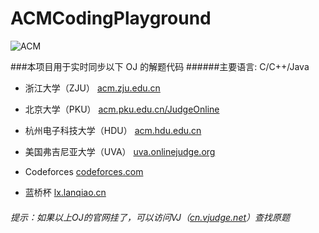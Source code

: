 ACMCodingPlayground
====
![ACM](http://acm.fzu.edu.cn/ouracm/upload/53c18599b3c86.png)


###本项目用于实时同步以下 OJ 的解题代码
######主要语言: C/C++/Java

* 浙江大学（ZJU）
<a href="http://acm.zju.edu.cn/" target="_blank">acm.zju.edu.cn</a>

* 北京大学（PKU）
<a href="http://acm.pku.edu.cn/JudgeOnline/" target="_blank">acm.pku.edu.cn/JudgeOnline</a>

* 杭州电子科技大学（HDU）
<a href="http://acm.hdu.edu.cn/" target="_blank">acm.hdu.edu.cn</a>

* 美国弗吉尼亚大学（UVA）
<a href="http://uva.onlinejudge.org/" target="_blank">uva.onlinejudge.org</a>

* Codeforces
<a href="http://codeforces.com/" target="_blank">codeforces.com</a>

* 蓝桥杯
<a href="http://lx.lanqiao.cn/" target="_blank">lx.lanqiao.cn</a>

###### 提示：如果以上OJ的官网挂了，可以访问VJ（<a href="https://cn.vjudge.net/" target="_blank">cn.vjudge.net</a>）查找原题
